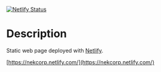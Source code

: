[![Netlify Status](https://api.netlify.com/api/v1/badges/5bba7d90-9893-460e-9ba7-037b349af490/deploy-status)](https://app.netlify.com/sites/nekcorp/deploys)

# Description

Static web page deployed with [Netlify](https://www.netlify.com/).

[https://nekcorp.netlify.com/](https://nekcorp.netlify.com/)